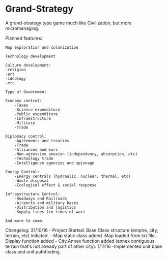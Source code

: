 # Grand-Strategy
A grand-strategy type game much like Civilization, but more micromanaging.

Planned features:

	Map exploration and colonization
	
	Technology development

	Culture development:
  	-religion
  	-art
  	-ideology
  	-etc.
		
	Type of Government
	
	Economy control:
		-Taxes
		-Science expenditure
		-Public expenditure
		-Infraestructure
		-Military
		-Trade
		
	Diplomacy control:
		-Agreements and treaties
		-Trade
		-Alliances and wars
		-Non-agressive anexion (independency, absorption, etc)
		-Technology trade
		-Intelligence agencies and spionage
		
	Energy Control:
		-Energy centrals (hydraulic, nuclear, thermal, etc)
		-Waste disposal
		-Ecological effect & social response
		
	Infraestructure Control:
		-Roadways and Railroads
		-Airports and military bases
		-Distribution and logistics
		-Supply lines (in times of war)
		
	And more to come.



Changelog:
31/10/16
	- Project Started. Base Class structure (empire, city, terrain, etc) initiated.
	- Map static class added. Map loaded from txt file. Display function added
	- City.Annex function added (annex contiguous terrain that's not already part of other city).
1/11/16
	-Implemented unit base class and unit pathfinding.
